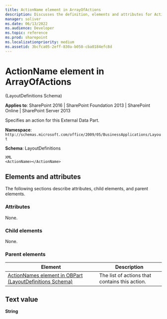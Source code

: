 ```yaml
---
title: ActionName element in ArrayOfActions
description: Discusses the definition, elements and attributes for ActionName element in ArrayOfActions which specifies an action for this External Data Part.
manager: soliver
ms.date: 06/13/2022
ms.audience: Developer
ms.topic: reference
ms.prod: sharepoint
ms.localizationpriority: medium
ms.assetid: 3bcfca05-2eff-830a-b058-cba0184efc8d
---
```


# ActionName element in ArrayOfActions 

(LayoutDefinitions Schema)

**Applies to**: SharePoint 2016 | SharePoint Foundation 2013 | SharePoint Online | SharePoint Server 2013

Specifies an action for this External Data Part.

**Namespace**: `http://schemas.microsoft.com/office/2009/05/BusinessApplications/Layout`

**Schema**: LayoutDefinitions

```
XML
<ActionName></ActionName>
```

## Elements and attributes

The following sections describe attributes, child elements, and parent elements.

### Attributes

None.

### Child elements

None.

### Parent elements
  
| Element | Description |
| --- | --- |
| [ActionNames element in OBPart (LayoutDefinitions Schema)](actionnames-element-in-obpart-layoutdefinitions-schema.md) | The list of actions that contains this action. |

## Text value

**String**








